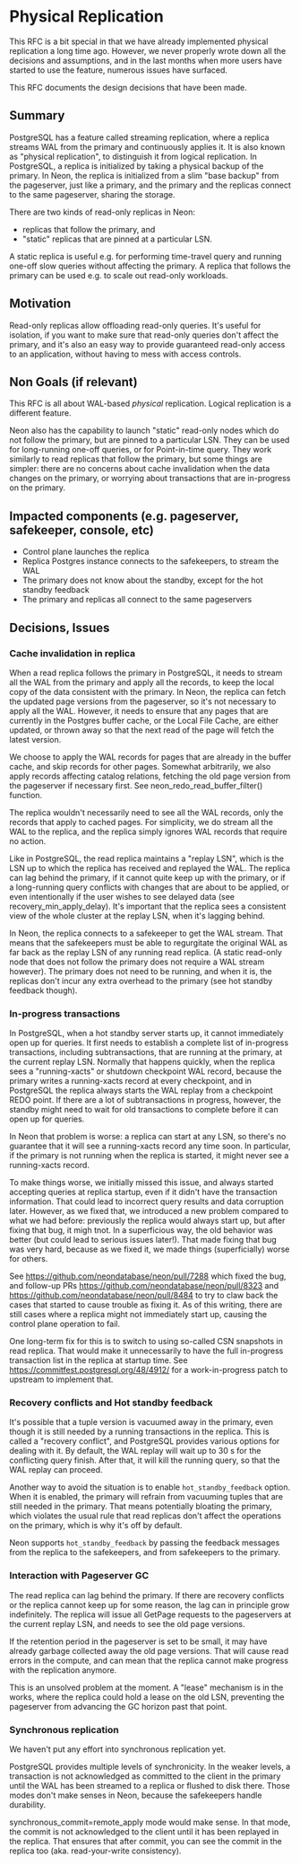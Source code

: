 # Physical Replication

This RFC is a bit special in that we have already implemented physical
replication a long time ago. However, we never properly wrote down all
the decisions and assumptions, and in the last months when more users
have started to use the feature, numerous issues have surfaced.

This RFC documents the design decisions that have been made.

## Summary

PostgreSQL has a feature called streaming replication, where a replica
streams WAL from the primary and continuously applies it. It is also
known as "physical replication", to distinguish it from logical
replication.  In PostgreSQL, a replica is initialized by taking a
physical backup of the primary. In Neon, the replica is initialized
from a slim "base backup" from the pageserver, just like a primary,
and the primary and the replicas connect to the same pageserver,
sharing the storage.

There are two kinds of read-only replicas in Neon:
- replicas that follow the primary, and
- "static" replicas that are pinned at a particular LSN.

A static replica is useful e.g. for performing time-travel query and
running one-off slow queries without affecting the primary. A replica
that follows the primary can be used e.g. to scale out read-only
workloads.

## Motivation

Read-only replicas allow offloading read-only queries. It's useful for
isolation, if you want to make sure that read-only queries don't
affect the primary, and it's also an easy way to provide guaranteed
read-only access to an application, without having to mess with access
controls.

## Non Goals (if relevant)

This RFC is all about WAL-based *physical* replication. Logical
replication is a different feature.

Neon also has the capability to launch "static" read-only nodes which
do not follow the primary, but are pinned to a particular LSN. They
can be used for long-running one-off queries, or for Point-in-time
query. They work similarly to read replicas that follow the primary,
but some things are simpler: there are no concerns about cache
invalidation when the data changes on the primary, or worrying about
transactions that are in-progress on the primary.

## Impacted components (e.g. pageserver, safekeeper, console, etc)

- Control plane launches the replica
- Replica Postgres instance connects to the safekeepers, to stream the WAL
- The primary does not know about the standby, except for the hot standby feedback
- The primary and replicas all connect to the same pageservers


## Decisions, Issues

### Cache invalidation in replica

When a read replica follows the primary in PostgreSQL, it needs to
stream all the WAL from the primary and apply all the records, to keep
the local copy of the data consistent with the primary. In Neon, the
replica can fetch the updated page versions from the pageserver, so
it's not necessary to apply all the WAL. However, it needs to ensure
that any pages that are currently in the Postgres buffer cache, or the
Local File Cache, are either updated, or thrown away so that the next
read of the page will fetch the latest version.

We choose to apply the WAL records for pages that are already in the
buffer cache, and skip records for other pages. Somewhat arbitrarily,
we also apply records affecting catalog relations, fetching the old
page version from the pageserver if necessary first. See
neon_redo_read_buffer_filter() function.

The replica wouldn't necessarily need to see all the WAL records, only
the records that apply to cached pages. For simplicity, we do stream
all the WAL to the replica, and the replica simply ignores WAL records
that require no action.

Like in PostgreSQL, the read replica maintains a "replay LSN", which
is the LSN up to which the replica has received and replayed the
WAL. The replica can lag behind the primary, if it cannot quite keep
up with the primary, or if a long-running query conflicts with changes
that are about to be applied, or even intentionally if the user wishes
to see delayed data (see recovery_min_apply_delay). It's important
that the replica sees a consistent view of the whole cluster at the
replay LSN, when it's lagging behind.

In Neon, the replica connects to a safekeeper to get the WAL
stream. That means that the safekeepers must be able to regurgitate
the original WAL as far back as the replay LSN of any running read
replica. (A static read-only node that does not follow the primary
does not require a WAL stream however). The primary does not need to
be running, and when it is, the replicas don't incur any extra
overhead to the primary (see hot standby feedback though).

### In-progress transactions

In PostgreSQL, when a hot standby server starts up, it cannot
immediately open up for queries. It first needs to establish a
complete list of in-progress transactions, including subtransactions,
that are running at the primary, at the current replay LSN. Normally
that happens quickly, when the replica sees a "running-xacts" or
shutdown checkpoint WAL record, because the primary writes a
running-xacts record at every checkpoint, and in PostgreSQL the
replica always starts the WAL replay from a checkpoint REDO point. If
there are a lot of subtransactions in progress, however, the standby
might need to wait for old transactions to complete before it can open
up for queries.

In Neon that problem is worse: a replica can start at any LSN, so
there's no guarantee that it will see a running-xacts record any time
soon. In particular, if the primary is not running when the replica is
started, it might never see a running-xacts record.

To make things worse, we initially missed this issue, and always
started accepting queries at replica startup, even if it didn't have
the transaction information. That could lead to incorrect query
results and data corruption later. However, as we fixed that, we
introduced a new problem compared to what we had before: previously
the replica would always start up, but after fixing that bug, it migh
tnot. In a superficious way, the old behavior was better (but could
lead to serious issues later!). That made fixing that bug was very
hard, because as we fixed it, we made things (superficially) worse for
others.

See https://github.com/neondatabase/neon/pull/7288 which fixed the
bug, and follow-up PRs https://github.com/neondatabase/neon/pull/8323
and https://github.com/neondatabase/neon/pull/8484 to try to claw back
the cases that started to cause trouble as fixing it. As of this
writing, there are still cases where a replica might not immediately
start up, causing the control plane operation to fail.

One long-term fix for this is to switch to using so-called CSN
snapshots in read replica. That would make it unnecessarily to have
the full in-progress transaction list in the replica at startup
time. See https://commitfest.postgresql.org/48/4912/ for a
work-in-progress patch to upstream to implement that.

### Recovery conflicts and Hot standby feedback

It's possible that a tuple version is vacuumed away in the primary,
even though it is still needed by a running transactions in the
replica. This is called a "recovery conflict", and PostgreSQL provides
various options for dealing with it. By default, the WAL replay will
wait up to 30 s for the conflicting query finish. After that, it will
kill the running query, so that the WAL replay can proceed.

Another way to avoid the situation is to enable `hot_standby_feedback`
option. When it is enabled, the primary will refrain from vacuuming
tuples that are still needed in the primary. That means potentially
bloating the primary, which violates the usual rule that read replicas
don't affect the operations on the primary, which is why it's off by
default.

Neon supports `hot_standby_feedback` by passing the feedback messages
from the replica to the safekeepers, and from safekeepers to the
primary.

### Interaction with Pageserver GC

The read replica can lag behind the primary. If there are recovery
conflicts or the replica cannot keep up for some reason, the lag can
in principle grow indefinitely. The replica will issue all GetPage
requests to the pageservers at the current replay LSN, and needs to
see the old page versions.

If the retention period in the pageserver is set to be small, it may
have already garbage collected away the old page versions. That will
cause read errors in the compute, and can mean that the replica cannot
make progress with the replication anymore.

This is an unsolved problem at the moment. A "lease" mechanism is in
the works, where the replica could hold a lease on the old LSN,
preventing the pageserver from advancing the GC horizon past that
point.


### Synchronous replication

We haven't put any effort into synchronous replication yet.

PostgreSQL provides multiple levels of synchronicity. In the weaker
levels, a transaction is not acknowledged as committed to the client
in the primary until the WAL has been streamed to a replica or flushed
to disk there. Those modes don't make senses in Neon, because the
safekeepers handle durability.

synchronous_commit=remote_apply mode would make sense. In that mode,
the commit is not acknowledged to the client until it has been
replayed in the replica. That ensures that after commit, you can see
the commit in the replica too (aka. read-your-write consistency).


